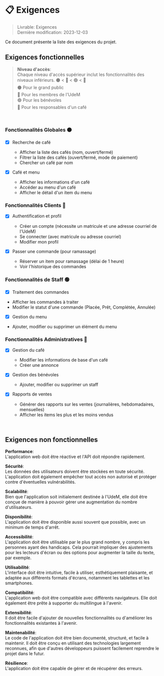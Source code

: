 # 📋 Exigences

> Livrable: Exigences  
> Dernière modification: 2023-12-03

Ce document présente la liste des exigences du projet.

## Exigences fonctionnelles
> **Niveau d'accès**:  
> Chaque niveau d'accès supérieur inclut les fonctionnalités des niveaux inférieurs. 🟠 < 🔵 < 🟢 < 🔴  
> 🟠 Pour le grand public  
> 🔵 Pour les membres de l'UdeM    
> 🟢 Pour les bénévoles  
> 🔴 Pour les responsables d'un café  
<br>

### Fonctionnalités Globales 🟠

- [x] Recherche de café
  - Afficher la liste des cafés (nom, ouvert/fermé)
  - Filtrer la liste des cafés (ouvert/fermé, mode de paiement)
  - Chercher un café par nom

- [x] Café et menu
  - Afficher les informations d'un café
  - Accéder au menu d'un café
  - Afficher le détail d'un item du menu

### Fonctionnalités Clients 🔵

- [x] Authentification et profil
  - Créer un compte (nécessite un matricule et une adresse courriel de l'UdeM)
  - Se connecter (avec matricule ou adresse courriel)
  - Modifier mon profil

- [x] Passer une commande (pour ramassage)
  - Réserver un item pour ramassage (délai de 1 heure)
  - Voir l'historique des commandes

### Fonctionnalités de Staff 🟢

- [x]  Traitement des commandes
  - Afficher les commandes à traiter
  - Modifier le statut d'une commande (Placée, Prêt, Complétée, Annulée)

- [x]  Gestion du menu
  - Ajouter, modifier ou supprimer un élément du menu

### Fonctionnalités Administratives 🔴

- [x] Gestion du café
  - Modifier les informations de base d'un café
  - Créer une annonce

- [x] Gestion des bénévoles
  - Ajouter, modifier ou supprimer un staff

- [x] Rapports de ventes
  - Générer des rapports sur les ventes (journalières, hebdomadaires, mensuelles)
  - Afficher les items les plus et les moins vendus

<br>

## Exigences non fonctionnelles

**Performance**:  
L'application web doit être réactive et l'API doit répondre rapidement.

**Sécurité**:  
Les données des utilisateurs doivent être stockées en toute sécurité. L'application doit également empêcher tout accès non autorisé et protéger contre d'éventuelles vulnérabilités.

**Scalabilité**:  
Bien que l'application soit initialement destinée à l'UdeM, elle doit être conçue de manière à pouvoir gérer une augmentation du nombre d'utilisateurs.

**Disponibilité**:  
L'application doit être disponible aussi souvent que possible, avec un minimum de temps d'arrêt.

**Accessibilité**:  
L'application doit être utilisable par le plus grand nombre, y compris les personnes ayant des handicaps. Cela pourrait impliquer des ajustements pour les lecteurs d'écran ou des options pour augmenter la taille du texte, par exemple.

**Utilisabilité**:  
L'interface doit être intuitive, facile à utiliser, esthétiquement plaisante, et adaptée aux différents formats d'écrans, notamment les tablettes et les smartphones.

**Compatibilité**:  
L'application web doit être compatible avec différents navigateurs. Elle doit également être prête à supporter du multilingue à l'avenir.


**Extensibilité**:  
Il doit être facile d'ajouter de nouvelles fonctionnalités ou d'améliorer les fonctionnalités existantes à l'avenir.


**Maintenabilité**:  
Le code de l'application doit être bien documenté, structuré, et facile à maintenir. Il doit être conçu en utilisant des technologies largement reconnues, afin que d'autres développeurs puissent facilement reprendre le projet dans le futur.

**Résilience**:  
L'application doit être capable de gérer et de récupérer des erreurs.

